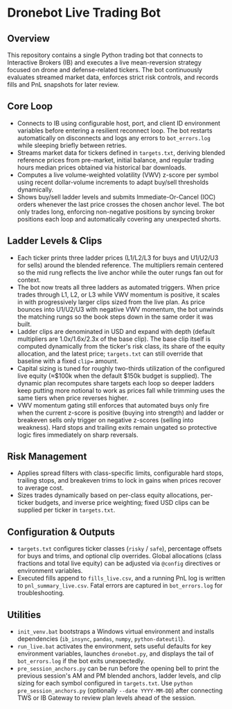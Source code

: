 # Dronebot Live Trading Bot

## Overview
This repository contains a single Python trading bot that connects to Interactive Brokers (IB) and executes a live mean-reversion strategy focused on drone and defense-related tickers. The bot continuously evaluates streamed market data, enforces strict risk controls, and records fills and PnL snapshots for later review.

## Core Loop
* Connects to IB using configurable host, port, and client ID environment variables before entering a resilient reconnect loop. The bot restarts automatically on disconnects and logs any errors to `bot_errors.log` while sleeping briefly between retries.
* Streams market data for tickers defined in `targets.txt`, deriving blended reference prices from pre-market, initial balance, and regular trading hours median prices obtained via historical bar downloads.
* Computes a live volume-weighted volatility (VWV) z-score per symbol using recent dollar-volume increments to adapt buy/sell thresholds dynamically.
* Shows buy/sell ladder levels and submits Immediate-Or-Cancel (IOC) orders whenever the last price crosses the chosen anchor level. The bot only trades long, enforcing non-negative positions by syncing broker positions each loop and automatically covering any unexpected shorts.

## Ladder Levels & Clips
* Each ticker prints three ladder prices (L1/L2/L3 for buys and U1/U2/U3 for sells) around the blended reference. The multipliers remain centered so the mid rung reflects the live anchor while the outer rungs fan out for context.
* The bot now treats all three ladders as automated triggers. When price trades through L1, L2, or L3 while VWV momentum is positive, it scales in with progressively larger clips sized from the live plan. As price bounces into U1/U2/U3 with negative VWV momentum, the bot unwinds the matching rungs so the book steps down in the same order it was built.
* Ladder clips are denominated in USD and expand with depth (default multipliers are 1.0x/1.6x/2.3x of the base clip). The base clip itself is computed dynamically from the ticker's risk class, its share of the equity allocation, and the latest price; `targets.txt` can still override that baseline with a fixed `clip=` amount.
* Capital sizing is tuned for roughly two-thirds utilization of the configured live equity (≈$100k when the default $150k budget is supplied). The dynamic plan recomputes share targets each loop so deeper ladders keep putting more notional to work as prices fall while trimming uses the same tiers when price reverses higher.
* VWV momentum gating still enforces that automated buys only fire when the current z-score is positive (buying into strength) and ladder or breakeven sells only trigger on negative z-scores (selling into weakness). Hard stops and trailing exits remain ungated so protective logic fires immediately on sharp reversals.

## Risk Management
* Applies spread filters with class-specific limits, configurable hard stops, trailing stops, and breakeven trims to lock in gains when prices recover to average cost.
* Sizes trades dynamically based on per-class equity allocations, per-ticker budgets, and inverse price weighting; fixed USD clips can be supplied per ticker in `targets.txt`.

## Configuration & Outputs
* `targets.txt` configures ticker classes (`risky` / `safe`), percentage offsets for buys and trims, and optional clip overrides. Global allocations (class fractions and total live equity) can be adjusted via `@config` directives or environment variables.
* Executed fills append to `fills_live.csv`, and a running PnL log is written to `pnl_summary_live.csv`. Fatal errors are captured in `bot_errors.log` for troubleshooting.

## Utilities
* `init_venv.bat` bootstraps a Windows virtual environment and installs dependencies (`ib_insync`, `pandas`, `numpy`, `python-dateutil`).
* `run_live.bat` activates the environment, sets useful defaults for key environment variables, launches `dronebot.py`, and displays the tail of `bot_errors.log` if the bot exits unexpectedly.
* `pre_session_anchors.py` can be run before the opening bell to print the previous session's AM and PM blended anchors, ladder levels, and clip sizing for each symbol configured in `targets.txt`. Use `python pre_session_anchors.py` (optionally `--date YYYY-MM-DD`) after connecting TWS or IB Gateway to review plan levels ahead of the session.
